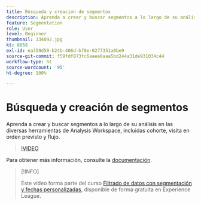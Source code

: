 ```yaml
---
title: Búsqueda y creación de segmentos
description: Aprenda a crear y buscar segmentos a lo largo de su análisis en las diversas herramientas de Analysis Workspace, incluidas cohorte, visita en orden previsto y flujo.
feature: Segmentation
role: User
level: Beginner
thumbnail: 334092.jpg
kt: 8058
exl-id: ea359d50-b24b-406d-bf0e-0277351a0be9
source-git-commit: f59fdf873fc6aaee8aaa5bd244a31de931034c44
workflow-type: ht
source-wordcount: '95'
ht-degree: 100%

---
```


# Búsqueda y creación de segmentos

Aprenda a crear y buscar segmentos a lo largo de su análisis en las diversas herramientas de Analysis Workspace, incluidas cohorte, visita en orden previsto y flujo.

>[!VIDEO](https://video.tv.adobe.com/v/334092/?quality=12&learn=on)

Para obtener más información, consulte la [documentación](https://experienceleague.adobe.com/docs/analytics/components/segmentation/segmentation-workflow/seg-workflow.html?lang=es).

>[!INFO]
>
> Este vídeo forma parte del curso [Filtrado de datos con segmentación y fechas personalizadas](https://experienceleague.adobe.com/?recommended=Analytics-U-1-2021.1.filterdata&amp;lang=es), disponible de forma gratuita en Experience League.
